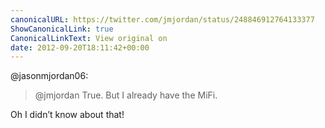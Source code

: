 ```yaml
---
canonicalURL: https://twitter.com/jmjordan/status/248846912764133377
ShowCanonicalLink: true
CanonicalLinkText: View original on
date: 2012-09-20T18:11:42+00:00
---
```

@jasonmjordan06:

> @jmjordan True. But I already have the MiFi.

Oh I didn’t know about that!